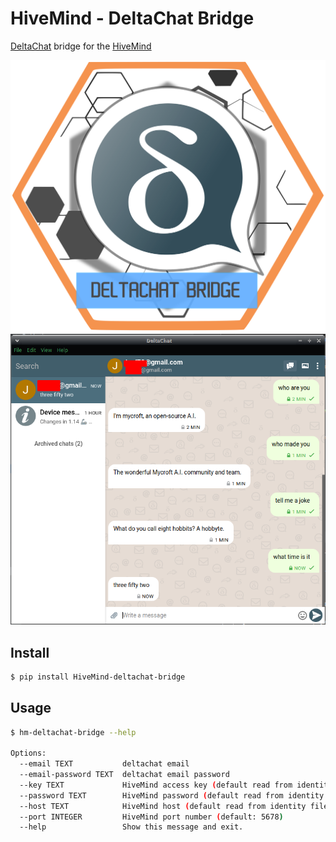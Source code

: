 # HiveMind - DeltaChat Bridge

[DeltaChat](https://delta.chat/en/) bridge for the [HiveMind](https://github.com/OpenJarbas/HiveMind-core)

![logo](./deltachat.png)
![img.png](img.png)

## Install

```bash
$ pip install HiveMind-deltachat-bridge
```
## Usage

```bash
$ hm-deltachat-bridge --help

Options:
  --email TEXT           deltachat email
  --email-password TEXT  deltachat email password
  --key TEXT             HiveMind access key (default read from identity file)
  --password TEXT        HiveMind password (default read from identity file)
  --host TEXT            HiveMind host (default read from identity file)
  --port INTEGER         HiveMind port number (default: 5678)
  --help                 Show this message and exit.
```

